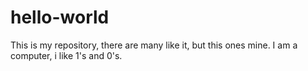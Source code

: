# hello-world
This is my repository, there are many like it, but this ones mine.
I am a computer, i like 1's and 0's. 
